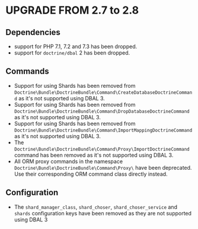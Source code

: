 UPGRADE FROM 2.7 to 2.8
=======================

Dependencies
-------
 * support for PHP 7.1, 7.2 and 7.3 has been dropped. 
 * support for `doctrine/dbal` 2 has been dropped. 

Commands
--------
 * Support for using Shards has been removed from `Doctrine\Bundle\DoctrineBundle\Command\CreateDatabaseDoctrineCommand` as it's not supported using DBAL 3.
 * Support for using Shards has been removed from `Doctrine\Bundle\DoctrineBundle\Command\DropDatabaseDoctrineCommand` as it's not supported using DBAL 3.
 * Support for using Shards has been removed from `Doctrine\Bundle\DoctrineBundle\Command\ImportMappingDoctrineCommand` as it's not supported using DBAL 3.
 * The `Doctrine\Bundle\DoctrineBundle\Command\Proxy\ImportDoctrineCommand` command has been removed as it's not supported using DBAL 3.
 * All ORM proxy commands in the namespace `Doctrine\Bundle\DoctrineBundle\Command\Proxy\` have been deprecated. Use their corresponding ORM command class directly instead.

Configuration
--------
 * The `shard_manager_class`, `shard_choser`, `shard_choser_service` and `shards` configuration keys have been removed as they are not supported using DBAL 3
